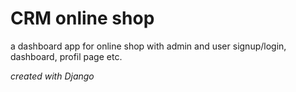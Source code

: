 # CRM online shop

a dashboard app for online shop with admin and user signup/login, dashboard, profil page etc.




*created with Django*
